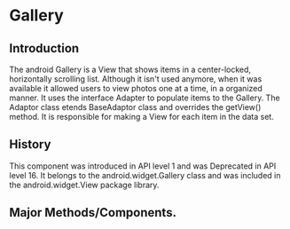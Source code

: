# Gallery

## Introduction

The android Gallery is a View that shows items in a center-locked, horizontally scrolling list. Although it isn't used anymore, when it was available it allowed users to view photos one at a time, in a organized manner. It uses the interface Adapter to populate items to the Gallery. The Adaptor class etends BaseAdaptor class and overrides the getView() method. It is responsible for making a View for each item in the data set. 

## History

This component was introduced in API level 1 and was Deprecated in API level 16. It belongs to the android.widget.Gallery class and was included in the android.widget.View package library. 



## Major Methods/Components. 


